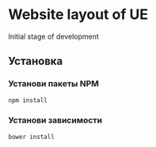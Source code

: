 # Website layout of UE

Initial stage of development

## Установка 

### Установи пакеты NPM
```sh
npm install 
```
### Установи зависимости 

```sh
bower install 
```
